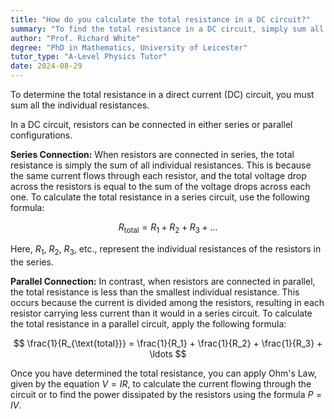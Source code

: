 ```yaml
---
title: "How do you calculate the total resistance in a DC circuit?"
summary: "To find the total resistance in a DC circuit, simply sum all individual resistances."
author: "Prof. Richard White"
degree: "PhD in Mathematics, University of Leicester"
tutor_type: "A-Level Physics Tutor"
date: 2024-08-29
---
```


To determine the total resistance in a direct current (DC) circuit, you must sum all the individual resistances.

In a DC circuit, resistors can be connected in either series or parallel configurations. 

**Series Connection:**
When resistors are connected in series, the total resistance is simply the sum of all individual resistances. This is because the same current flows through each resistor, and the total voltage drop across the resistors is equal to the sum of the voltage drops across each one. To calculate the total resistance in a series circuit, use the following formula:

$$
R_{\text{total}} = R_1 + R_2 + R_3 + \ldots
$$

Here, $R_1$, $R_2$, $R_3$, etc., represent the individual resistances of the resistors in the series.

**Parallel Connection:**
In contrast, when resistors are connected in parallel, the total resistance is less than the smallest individual resistance. This occurs because the current is divided among the resistors, resulting in each resistor carrying less current than it would in a series circuit. To calculate the total resistance in a parallel circuit, apply the following formula:

$$
\frac{1}{R_{\text{total}}} = \frac{1}{R_1} + \frac{1}{R_2} + \frac{1}{R_3} + \ldots
$$

Once you have determined the total resistance, you can apply Ohm's Law, given by the equation $V = IR$, to calculate the current flowing through the circuit or to find the power dissipated by the resistors using the formula $P = IV$.
    